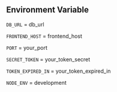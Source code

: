 

## Environment Variable

`DB_URL` = db_url

`FRONTEND_HOST` = frontend_host

`PORT` = your_port

`SECRET_TOKEN` = your_token_secret

`TOKEN_EXPIRED_IN` = your_token_expired_in

`NODE_ENV` = development
